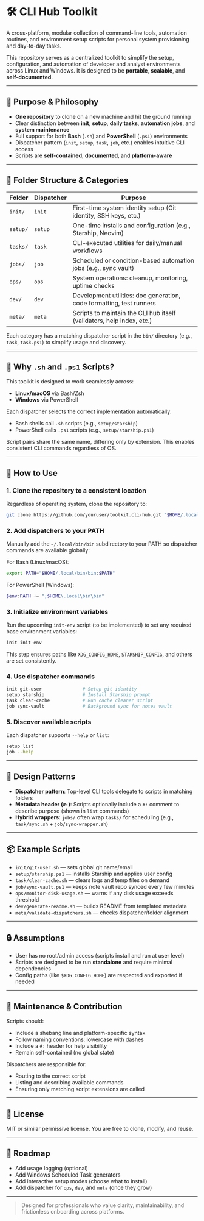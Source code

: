 # 🛠️ CLI Hub Toolkit

A cross-platform, modular collection of command-line tools, automation routines, and environment setup scripts for personal system provisioning and day-to-day tasks.

This repository serves as a centralized toolkit to simplify the setup, configuration, and automation of developer and analyst environments across Linux and Windows. It is designed to be **portable**, **scalable**, and **self-documented**.

---

## 📌 Purpose & Philosophy

- **One repository** to clone on a new machine and hit the ground running
- Clear distinction between **init**, **setup**, **daily tasks**, **automation jobs**, and **system maintenance**
- Full support for both **Bash** (`.sh`) and **PowerShell** (`.ps1`) environments
- Dispatcher pattern (`init`, `setup`, `task`, `job`, etc.) enables intuitive CLI access
- Scripts are **self-contained**, **documented**, and **platform-aware**

---

## 📁 Folder Structure & Categories

| Folder   | Dispatcher | Purpose                                                               |
| -------- | ---------- | --------------------------------------------------------------------- |
| `init/`  | `init`     | First-time system identity setup (Git identity, SSH keys, etc.)       |
| `setup/` | `setup`    | One-time installs and configuration (e.g., Starship, Neovim)          |
| `tasks/` | `task`     | CLI-executed utilities for daily/manual workflows                     |
| `jobs/`  | `job`      | Scheduled or condition-based automation jobs (e.g., sync vault)       |
| `ops/`   | `ops`      | System operations: cleanup, monitoring, uptime checks                 |
| `dev/`   | `dev`      | Development utilities: doc generation, code formatting, test runners  |
| `meta/`  | `meta`     | Scripts to maintain the CLI hub itself (validators, help index, etc.) |

Each category has a matching dispatcher script in the `bin/` directory (e.g., `task`, `task.ps1`) to simplify usage and discovery.

---

## 🧠 Why `.sh` and `.ps1` Scripts?

This toolkit is designed to work seamlessly across:

- **Linux/macOS** via Bash/Zsh
- **Windows** via PowerShell

Each dispatcher selects the correct implementation automatically:

- Bash shells call `.sh` scripts (e.g., `setup/starship`)
- PowerShell calls `.ps1` scripts (e.g., `setup/starship.ps1`)

Script pairs share the same name, differing only by extension. This enables consistent CLI commands regardless of OS.

---

## 🚀 How to Use

### 1. **Clone the repository to a consistent location**

Regardless of operating system, clone the repository to:

```sh
git clone https://github.com/youruser/toolkit.cli-hub.git "$HOME/.local/bin"
```

### 2. **Add dispatchers to your PATH**

Manually add the `~/.local/bin/bin` subdirectory to your PATH so dispatcher commands are available globally:

For Bash (Linux/macOS):

```sh
export PATH="$HOME/.local/bin/bin:$PATH"
```

For PowerShell (Windows):

```powershell
$env:PATH += ";$HOME\.local\bin\bin"
```

### 3. **Initialize environment variables**

Run the upcoming `init-env` script (to be implemented) to set any required base environment variables:

```sh
init init-env
```

This step ensures paths like `XDG_CONFIG_HOME`, `STARSHIP_CONFIG`, and others are set consistently.

### 4. **Use dispatcher commands**

```sh
init git-user               # Setup git identity
setup starship              # Install Starship prompt
task clear-cache            # Run cache cleaner script
job sync-vault              # Background sync for notes vault
```

### 5. **Discover available scripts**

Each dispatcher supports `--help` or `list`:

```sh
setup list
job --help
```

---

## 🧩 Design Patterns

- **Dispatcher pattern**: Top-level CLI tools delegate to scripts in matching folders
- **Metadata header (`#:`)**: Scripts optionally include a `#:` comment to describe purpose (shown in `list` commands)
- **Hybrid wrappers**: `jobs/` often wrap `tasks/` for scheduling (e.g., `task/sync.sh` + `job/sync-wrapper.sh`)

---

## 📦 Example Scripts

- `init/git-user.sh` — sets global git name/email
- `setup/starship.ps1` — installs Starship and applies user config
- `task/clear-cache.sh` — clears logs and temp files on demand
- `job/sync-vault.ps1` — keeps note vault repo synced every few minutes
- `ops/monitor-disk-usage.sh` — warns if any disk usage exceeds threshold
- `dev/generate-readme.sh` — builds README from templated metadata
- `meta/validate-dispatchers.sh` — checks dispatcher/folder alignment

---

## 🔒 Assumptions

- User has no root/admin access (scripts install and run at user level)
- Scripts are designed to be run **standalone** and require minimal dependencies
- Config paths (like `$XDG_CONFIG_HOME`) are respected and exported if needed

---

## 🧰 Maintenance & Contribution

Scripts should:

- Include a shebang line and platform-specific syntax
- Follow naming conventions: lowercase with dashes
- Include a `#:` header for help visibility
- Remain self-contained (no global state)

Dispatchers are responsible for:

- Routing to the correct script
- Listing and describing available commands
- Ensuring only matching script extensions are called

---

## 📄 License

MIT or similar permissive license. You are free to clone, modify, and reuse.

---

## 🧭 Roadmap

- Add usage logging (optional)
- Add Windows Scheduled Task generators
- Add interactive setup modes (choose what to install)
- Add dispatcher for `ops`, `dev`, and `meta` (once they grow)

---

> Designed for professionals who value clarity, maintainability, and frictionless onboarding across platforms.
